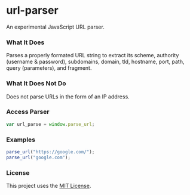 # url-parser

An experimental JavaScript URL parser.

### What It Does

Parses a properly formated URL string to extract its scheme, authority (username & password), subdomains, domain, tld, hostname, port, path, query (parameters), and fragment.

### What It Does Not Do

Does not parse URLs in the form of an IP address.

### Access Parser

```js
var url_parse = window.parse_url;
```

### Examples

```js
parse_url("https://google.com/");
parse_url("google.com");
```

### License

This project uses the [MIT License](https://github.com/cgabriel5/url-parser/blob/master/LICENSE.txt).